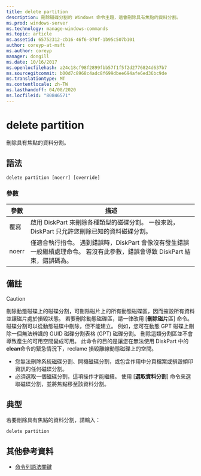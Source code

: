 ```yaml
---
title: delete partition
description: 刪除磁碟分割的 Windows 命令主題，這會刪除具有焦點的資料分割。
ms.prod: windows-server
ms.technology: manage-windows-commands
ms.topic: article
ms.assetid: 65752312-cb16-46f6-870f-1b95c507b101
author: coreyp-at-msft
ms.author: coreyp
manager: dongill
ms.date: 10/16/2017
ms.openlocfilehash: a24c18cf98f2899fbb57f1f5f2d2776824d637b7
ms.sourcegitcommit: b00d7c8968c4adc8f699dbee694afe6ed36bc9de
ms.translationtype: MT
ms.contentlocale: zh-TW
ms.lasthandoff: 04/08/2020
ms.locfileid: "80846571"
---
```

# <a name="delete-partition"></a>delete partition

刪除具有焦點的資料分割。

## <a name="syntax"></a>語法

```
delete partition [noerr] [override]
```

### <a name="parameters"></a>參數

|參數|描述|
|---------|-----------|
|覆寫|啟用 DiskPart 來刪除各種類型的磁碟分割。 一般來說，DiskPart 只允許您刪除已知的資料磁碟分割。|
|noerr|僅適合執行指令。 遇到錯誤時，DiskPart 會像沒有發生錯誤一般繼續處理命令。 若沒有此參數，錯誤會導致 DiskPart 結束，錯誤碼為。|

## <a name="remarks"></a>備註

> [!CAUTION]
> 刪除動態磁碟上的磁碟分割，可刪除磁片上的所有動態磁碟區，因而摧毀所有資料並讓磁片處於損毀狀態。 若要刪除動態磁碟區，請一律改用 [**刪除磁片**區] 命令。 磁碟分割可以從動態磁碟中刪除，但不能建立。 例如，您可在動態 GPT 磁碟上刪除一個無法辨識的 GUID 磁碟分割表格 (GPT) 磁碟分割。 刪除這類分割區並不會導致產生的可用空間變成可用。 此命令的目的是讓您在無法使用 DiskPart 中的**clean**命令的緊急情況下，reclame 損毀離線動態磁碟上的空間。
> -   您無法刪除系統磁碟分割、開機磁碟分割，或包含作用中分頁檔案或損毀傾印資訊的任何磁碟分割。
> -   必須選取一個磁碟分割，這項操作才能繼續。 使用 [**選取資料分割**] 命令來選取磁碟分割，並將焦點移至該資料分割。

## <a name="examples"></a><a name=BKMK_examples></a>典型

若要刪除具有焦點的資料分割，請輸入：
```
delete partition
```

## <a name="additional-references"></a>其他參考資料

- [命令列語法關鍵](command-line-syntax-key.md)

